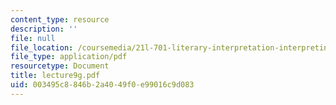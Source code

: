 ```yaml
---
content_type: resource
description: ''
file: null
file_location: /coursemedia/21l-701-literary-interpretation-interpreting-poetry-fall-2003/003495c8846b2a4049f0e99016c9d083_lecture9g.pdf
file_type: application/pdf
resourcetype: Document
title: lecture9g.pdf
uid: 003495c8-846b-2a40-49f0-e99016c9d083
---
```

